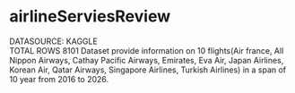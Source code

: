 # airlineServiesReview
DATASOURCE: KAGGLE<br>
TOTAL ROWS 8101
Dataset provide information on 10 flights(Air france, All Nippon Airways, Cathay Pacific Airways, Emirates, Eva Air, Japan Airlines, Korean Air, Qatar Airways, Singapore Airlines, Turkish Airlines) in a span of 10 year from 2016 to 2026.

